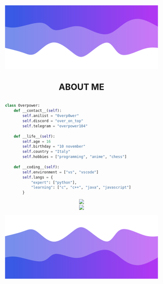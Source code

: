 ![Header](./header.png)

<h1 align="center">ABOUT ME</h1>

```python

class Overpower:
    def __contact__(self):
        self.anilist = "0verp0wer"
        self.discord = "over_on_top"
        self.telegram = "overpower104"
    
    def __life__(self):
        self.age = 16
        self.birthday = "10 november"
        self.country = "Italy"
        self.hobbies = ["programming", "anime", "chess"]

    def __coding__(self):
        self.environment = ["vs", "vscode"]
        self.langs = {
            "expert": ["python"],
            "learning": ["c", "c++", "java", "javascript"]
        }
```
<div align="center">
    <div>
        <img src="https://github-readme-stats.vercel.app/api?username=0verp0wer&theme=default&show_icons=true&hide_border=false&count_private=true">
    </div>
    <div>
        <img src="https://github-readme-streak-stats.herokuapp.com/?user=0verp0wer&theme=default&hide_border=true">
    </div>
</div>

![Footer](./footer.png)

